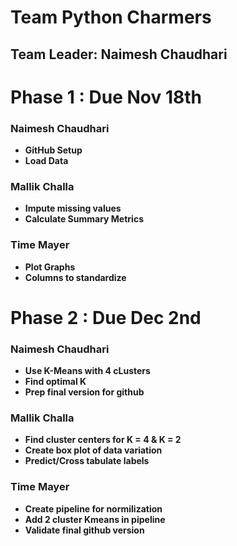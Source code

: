 # Team Python Charmers 
## Team Leader: Naimesh Chaudhari


# Phase 1   : Due Nov 18th

### Naimesh Chaudhari
* **GitHub Setup**
* **Load Data**
### Mallik Challa
* **Impute missing values**
* **Calculate Summary Metrics**
### Time Mayer
* **Plot Graphs**
* **Columns to standardize**

# Phase 2   : Due Dec 2nd

### Naimesh Chaudhari
* **Use K-Means with 4 cLusters**
* **Find optimal K**
* **Prep final version for github**
### Mallik Challa
* **Find cluster centers for K = 4 & K = 2**
* **Create box plot of data variation**
* **Predict/Cross tabulate labels**
### Time Mayer
* **Create pipeline for normilization**
* **Add 2 cluster Kmeans in pipeline**
* **Validate final github version**
